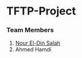 # TFTP-Project

### Team Members

1) [Nour El-Din Salah](https://github.com/NourEldinShobier)
2) Ahmed Hamdi
